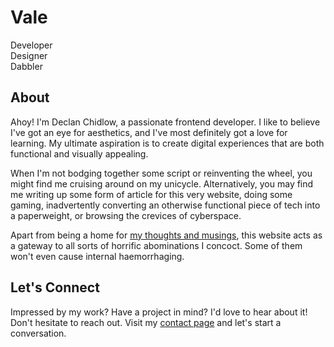 <div id="puddle-container"></div>

<div id="hero">
    <div id="herotext">
        <h1>Vale</h1>
        Developer<br>
        Designer<br>
        Dabbler
    </div>
</div>

<div id="landingbody">

## About

Ahoy! I'm Declan Chidlow, a passionate frontend developer. I like to believe I've got an eye for aesthetics, and I've most definitely got a love for learning. My ultimate aspiration is to create digital experiences that are both functional and visually appealing.

When I'm not bodging together some script or reinventing the wheel, you might find me cruising around on my unicycle. Alternatively, you may find me writing up some form of article for this very website, doing some gaming, inadvertently converting an otherwise functional piece of tech into a paperweight, or browsing the crevices of cyberspace.

Apart from being a home for [my thoughts and musings](/posts), this website acts as a gateway to all sorts of horrific abominations I concoct. Some of them won't even cause internal haemorrhaging.

## Let's Connect

Impressed by my work? Have a project in mind? I'd love to hear about it! Don't hesitate to reach out. Visit my [contact page](/contact) and let's start a conversation.

</div>

<script>
if (!window.matchMedia('(prefers-reduced-motion: reduce)').matches) {
    const script = document.createElement('script');
    script.src = "/scripts/puddle.js";
    script.onload = function() {
        const puddle = new Puddle("#puddle-container");
        puddle.setNodeStyle("ascii");
    };
    document.body.appendChild(script);
}
</script>
